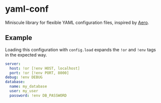 # yaml-conf

Miniscule library for flexible YAML configuration files, inspired by
[Aero](https://github.com/juxt/aero).

## Example

Loading this configuration with `config.load` expands the `!or` and `!env` tags
in the expected way.

```yaml
server:
  host: !or [!env HOST, localhost]
  port: !or [!env PORT, 8000]
debug: !env DEBUG
database:
  name: my_database
  user: my_user
  password: !env DB_PASSWORD
```
